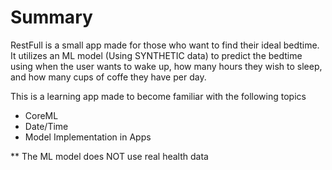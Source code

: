 #  Summary

RestFull is a small app made for those who want to find their ideal bedtime. It utilizes an ML model (Using SYNTHETIC data) to predict the bedtime using when the user wants to wake up, how many hours they wish to sleep, and how many cups of coffe they have per day.


This is a learning app made to become familiar with the following topics
- CoreML
- Date/Time
- Model Implementation in Apps


** The ML model does NOT use real health data
